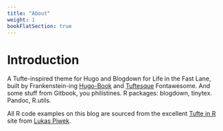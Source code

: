 ```yaml
---
title: "About"
weight: 1
bookFlatSection: true
---
```


# Introduction

A Tufte-inspired theme for Hugo and Blogdown for Life in the Fast Lane, built by Frankenstein-ing [Hugo-Book](https://github.com/alex-shpak/hugo-book) and [Tuftesque](https://github.com/nstrayer/tuftesque) Fontawesome. And some stuff from Gitbook, you philistines. R packages: blogdown, tinytex. Pandoc, R.utils.

All R code examples on this blog are sourced from the excellent [Tufte in R](http://motioninsocial.com/tufte/) site from [Lukas Piwek](http://www.lukaszpiwek.com/).